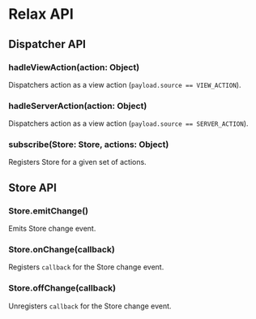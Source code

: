 Relax API
=========

## Dispatcher API

### hadleViewAction(action: Object)
Dispatchers action as a view action (```payload.source == VIEW_ACTION```).

### hadleServerAction(action: Object)
Dispatchers action as a view action (```payload.source == SERVER_ACTION```).

### subscribe(Store: Store, actions: Object)
Registers Store for a given set of actions.

## Store API

### Store.emitChange()
Emits Store change event.

### Store.onChange(callback)
Registers ```callback``` for the Store change event.

### Store.offChange(callback)
Unregisters ```callback``` for the Store change event.